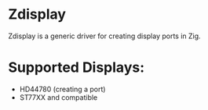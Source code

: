 # Zdisplay

Zdisplay is a generic driver for creating display ports in Zig.

# Supported Displays:
- HD44780 (creating a port)
- ST77XX and compatible




